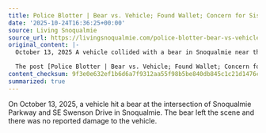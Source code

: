 ```yaml
---
title: Police Blotter | Bear vs. Vehicle; Found Wallet; Concern for Sister
date: '2025-10-24T16:36:25+00:00'
source: Living Snoqualmie
source_url: https://livingsnoqualmie.com/police-blotter-bear-vs-vehicle-found-wallet-concern-for-sister/?utm_source=rss&utm_medium=rss&utm_campaign=police-blotter-bear-vs-vehicle-found-wallet-concern-for-sister
original_content: |-
  October 13, 2025 A vehicle collided with a bear in Snoqualmie near the intersection of Snoqualmie Parkway and SE Swenson Drive. The bear ran off. There was no damage to […]

  The post [Police Blotter | Bear vs. Vehicle; Found Wallet; Concern for Sister](https://livingsnoqualmie.com/police-blotter-bear-vs-vehicle-found-wallet-concern-for-sister/) appeared first on [Living Snoqualmie](https://livingsnoqualmie.com).
content_checksum: 9f3e0e632ef1b6d6a7f9312aa55f98b5be840db845c1c21d1476c2e898429ab0
summarized: true
---
```


On October 13, 2025, a vehicle hit a bear at the intersection of Snoqualmie Parkway and SE Swenson Drive in Snoqualmie. The bear left the scene and there was no reported damage to the vehicle.